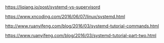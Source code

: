 
https://liqiang.io/post/systemd-vs-supervisord

https://www.xncoding.com/2016/06/07/linux/systemd.html


http://www.ruanyifeng.com/blog/2016/03/systemd-tutorial-commands.html

https://www.ruanyifeng.com/blog/2016/03/systemd-tutorial-part-two.html

